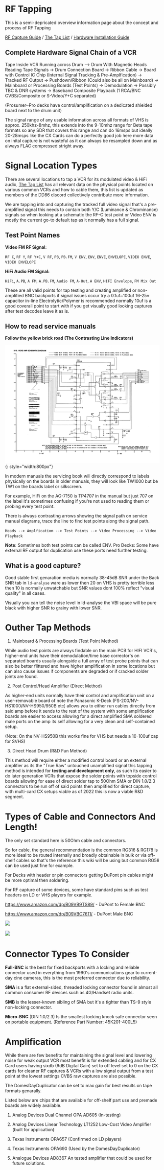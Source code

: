 # RF Tapping

This is a semi-depricated overview information page about the concept and process of RF Tapping

[RF Capture Guide](RF-Capture-Guide.md) / [The Tap List](004-The-Tap-List.md) / [Hardware Installation Guide](Hardware-Installation-Guide.md)

## Complete Hardware Signal Chain of a VCR 

Tape Inside VCR Running across Drum --> Drum With Magnetic Heads Reading Tape Signals -> Drum Connection Board -> Ribbon Cable -> Board with Control IC Chip (Internal Signal Tracking & Pre-Amplfication) -> Tracked RF Output -> Pushdown/Ribbon (Could also be all on Mainboard) -> Mainboard or Processing Boards (Test Points) -> Demodulation -> Possibly TBC & DNR systems -> Baseband Composite Playback (1 RCA/BNC CVBS/Composite or S-Video/Y+C separated)

(Prosumer~Pro decks have control/amplification on a dedicated shielded board next to the drum unit)

The signal range of any usable information across all formats of VHS is approx. 250khz-8mhz, this extends into the 9-10mhz range for Beta tape formats so any SDR that covers this range and can do 16msps but ideally 20-28msps like the CX Cards can do a perfectly good job here more data on inital capture is not wasteful as it can always be resampled down and as always FLAC compressed stright away.

# Signal Location Types

There are several locations to tap a VCR for its modulated video & HiFi audio, [The Tap List](004-The-Tap-List.md) has all relevant data on the physical points located on various common VCRs and how to cable them, this list is updated as members of the DD86 discord collectively contribute more information.

We are tapping into and capturing the tracked full video signal that's a pre-amplified signal this needs to contain both Y/C (Luminance & Chrominance) signals so when looking at a schematic the RF-C test point or Video ENV is mostly the current go-to default tap as it normally has a full signal.

## Test Point Names


**Video FM RF Signal:**

`RF C`, `RF Y`, `RF Y+C`, `V RF`, `PB`, `PB.FM`, `V ENV`, `ENV`, `ENVE`, `ENVELOPE`, `VIDEO ENVE`, `VIDEO ENVELOPE`

**HiFi Audio FM Signal:**

`HiFi`, `A.PB`, `A FM`, `A.PB.FM`, `Audio FM`, `A-Out`, `A ENV`, `HIFI Envelope`, `FM Mix Out`

These are all valid points for tap testing and creating amplified or non-amplified BNC backports if signal issues occur try a 0.1uf~100uf 16-25v capacitor in-line Electrolytic/Polymer is recommended normally 10uf is a good coverall point to start with if you get visually good looking captures after test decodes leave it as is.

## How to read service manuals


**Follow the yellow brick road (The Contrasting Line Indicators)**


![](assets/images/Hardware-Guide/Panasonic-NV-HD630-Head-Amplifyer-Scematic.jpg){: style="width:800px"}


In modern manuals the servicing book will directly correspond to labels physically on the boards in older manuals, they will look like TW1000 but be TW1 on the boards label or silkscreen.

For example, HiFi on the AG-7150 is TP4707 in the manual but just 707 on the label it's sometimes confusing if you're not used to reading them or probing every test point.

There is always contrasting arrows showing the signal path on service manual diagrams, trace the line to find test points along the signal path.

`Heads --> Amplfication --> Test Points --> Video Processing --> Video Playback`

**Note:** Sometimes both test points can be called ENV.
Pro Decks: Some have external RF output for duplication use these ports need further testing.


## What is a good capture? 


Good stable first genaration media is normally 38-45dB SNR under the Back SNR tab in `ld-analyse` ware as lower then 20 on VHS is pretty terrible less then 10 is normally unwatchable but SNR values dont 100% reflect "visual quality" in all cases.

Visually you can tell the noise level in ld-analyse the VBI space will be pure black with higher SNR to grainy with lower SNR.


# Outher Tap Methods


1. Mainboard & Processing Boards (Test Point Method)

While audio test points are always findable on the main PCB for HIFI VCR's, higher-end units have their demodulation/time base corrector's on separated boards usually alongside a full array of test probe points that can also be better flittered and have higher amplification in some locations but can also cause issues if components are degraded or if cracked solder joints are found.

2. Post Control/Head Amplifier (Direct Method)

As higher-end units normally have their control and amplification unit on a user-removable board of note the Panasonic K-Deck (FS-200/NV-HS1000/NV-HS950/950B etc) allows you to either run cables directly from said amp before it sends to the rest of the system with some amplification boards are easier to access allowing for a direct amplified SMA soldered male ports on the amp its self allowing for a very clean and self-contained setup.

(Note: On the NV-HS950B this works fine for VHS but needs a 10-100uf cap for SVHS)

3. Direct Head Drum (R&D Fun Method)

This method will require either a modified control board or an external amplifier as its the "True Raw" untouched unamplified signal this tapping method is intended for **testing and development only**, as such its easier to do later generation VCRs that expose the solder points with topside control boards allowing for ease of direct solder tap to 50Ohm SMA or DIN 1.0/2.3 connectors to be run off of said points then amplified for direct capture, with multi-card CX setups viable as of 2022 this is now a viable R&D segment.


# Types of Cable and Connectors And Length!


The only set standard here is 50Ohm cable and connectors.

So for cable, the general recommendation is the common RG316 & RG178 is more ideal to be routed internally and broadly obtainable in bulk or via off-shelf cables so that's the reference this wiki will be using but common RG58 can be used just fine for example. 

For Decks with header or pin connectors getting DuPont pin cables might be more optimal then soldering.

For RF capture of some devices, some have standard pins such as test headers on LD or VHS players for example.

https://www.amazon.com/dp/B09VB9TS89/ - DuPont to Female BNC

https://www.amazon.com/dp/B09VBC7611/ - DuPont Male BNC

![](https://github.com/happycube/cxadc-linux3/wiki/assets/images/Cables/Dupont-Female-BNC.jpg)

![](https://github.com/happycube/cxadc-linux3/wiki/assets/images/Cables/Dupont-Male-BNC.jpg)


# Connector Types To Consider


**Full-BNC** is the best for fixed backports with a locking and reliable connector used in everything from 1960's communications gear to current-day cine cameras, this is the most preferred connector due to reliability.

**SMA** is a flat external-sided, threaded locking connector found in almost all common consumer RF devices such as 4G/Handset radio units.

**SMB** is the lesser-known sibling of SMA but it's a tighter than TS-9 style non-locking connector.

**Micro-BNC** (DIN 1.0/2.3) Is the smallest locking knock safe connector seen on portable equipment. (Reference Part Number: 45K201-400L5)


# Amplification


While there are few benefits for maintaining the signal level and lowering noise for weak output VCR most benefit is for extended cabling and for CX Card users having sixdb (6dB Digital Gain) set to off level set to 0 on the CX cards for cleaner RF captures & VCRs with a low signal output from a test point at the lowest settings CVBS raw captures are also possible.

The DomesDayDuplicator can be set to max gain for best results on tape formats genarally.

Listed below are chips that are available for off-shelf part use and premade boards are widely available.

1. Analog Devices Dual Channel OPA AD605 (In-testing)

2. Analog Devices Linear Technology LT1252 Low-Cost Video Amplifier (built for application)

3. Texas Instruments OPA657 (Confirmed on LD players)

4. Texas Instruments OPA690 (Used by the DomesDayDuplicator)

5. Analogue Devices AD8367 An tested amplifier that could be used for future solutions.
